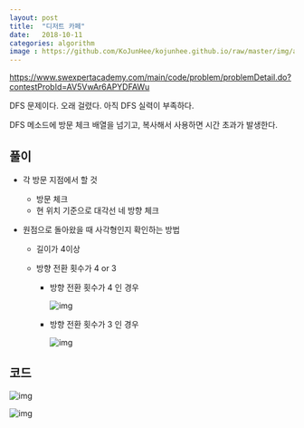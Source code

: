```yaml
---
layout: post
title:  "디저트 카페"
date:   2018-10-11
categories: algorithm
image : https://github.com/KoJunHee/kojunhee.github.io/raw/master/img/algorithm.png
---
```


https://www.swexpertacademy.com/main/code/problem/problemDetail.do?contestProbId=AV5VwAr6APYDFAWu

DFS 문제이다. 오래 걸렸다. 아직 DFS 실력이 부족하다. 

DFS 메소드에 방문 체크 배열을 넘기고, 복사해서 사용하면 시간 초과가 발생한다.

## 풀이

- 각 방문 지점에서 할 것

  - 방문 체크 
  - 현 위치 기준으로 대각선 네 방향 체크

- 원점으로 돌아왔을 때 사각형인지 확인하는 방법

  - 길이가 4이상

  - 방향 전환 횟수가 4 or 3

    - 방향 전환 횟수가 4 인 경우

      ![img](https://github.com/KoJunHee/kojunhee.github.io/raw/master/img/desertCafe03.png)

    - 방향 전환 횟수가 3 인 경우

      ![img](https://github.com/KoJunHee/kojunhee.github.io/raw/master/img/desertCafe04.png)

## 코드

![img](https://github.com/KoJunHee/kojunhee.github.io/raw/master/img/desertCafe01.png)

![img](https://github.com/KoJunHee/kojunhee.github.io/raw/master/img/desertCafe02.png)

###



